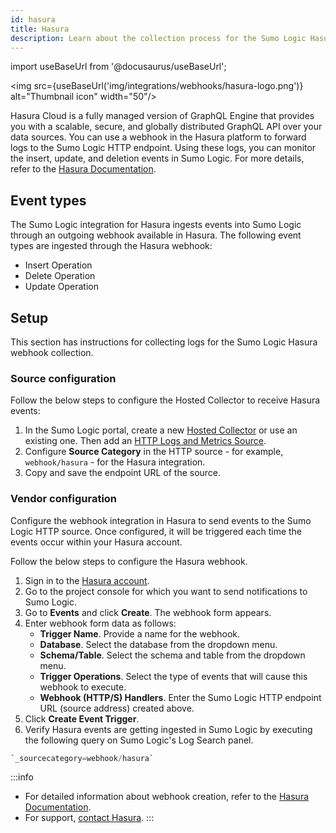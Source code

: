 ```yaml
---
id: hasura
title: Hasura
description: Learn about the collection process for the Sumo Logic Hasura integration.
---
```

import useBaseUrl from '@docusaurus/useBaseUrl';

<img src={useBaseUrl('img/integrations/webhooks/hasura-logo.png')} alt="Thumbnail icon" width="50"/>

Hasura Cloud is a fully managed version of GraphQL Engine that provides you with a scalable, secure, and globally distributed GraphQL API over your data sources. You can use a webhook in the Hasura platform to forward logs to the Sumo Logic HTTP endpoint. Using these logs, you can monitor the insert, update, and deletion events in Sumo Logic. For more details, refer to the [Hasura Documentation](https://hasura.io/docs/latest/hasura-cloud/overview/).

## Event types

The Sumo Logic integration for Hasura ingests events into Sumo Logic through an outgoing webhook available in Hasura. The following event types are ingested through the Hasura webhook:
- Insert Operation
- Delete Operation
- Update Operation

## Setup

This section has instructions for collecting logs for the Sumo Logic Hasura webhook collection.

### Source configuration

Follow the below steps to configure the Hosted Collector to receive Hasura events:

1. In the Sumo Logic portal, create a new [Hosted Collector](/docs/send-data/hosted-collectors/configure-hosted-collector/) or use an existing one. Then add an [HTTP Logs and Metrics Source](/docs/send-data/hosted-collectors/http-source/logs-metrics/#configure-an-httplogs-and-metrics-source).
2. Configure **Source Category** in the HTTP source - for example, `webhook/hasura` - for the Hasura integration.
3. Copy and save the endpoint URL of the source.

### Vendor configuration

Configure the webhook integration in Hasura to send events to the Sumo Logic HTTP source. Once configured, it will be triggered each time the events occur within your Hasura account.

Follow the below steps to configure the Hasura webhook.

1. Sign in to the [Hasura account](https://cloud.hasura.io/signup).
2. Go to the project console for which you want to send notifications to Sumo Logic.
3. Go to **Events** and click **Create**. The webhook form appears.
5. Enter webhook form data as follows:
    - **Trigger Name**. Provide a name for the webhook.
    - **Database**. Select the database from the dropdown menu.
    - **Schema/Table**. Select the schema and table from the dropdown menu.
    - **Trigger Operations**. Select the type of events that will cause this webhook to execute.
    - **Webhook (HTTP/S) Handlers**. Enter the Sumo Logic HTTP endpoint URL (source address) created above.
6. Click **Create Event Trigger**.
7. Verify Hasura events are getting ingested in Sumo Logic by executing the following query on Sumo Logic's Log Search panel.
```sql
`_sourcecategory=webhook/hasura`
```

:::info
- For detailed information about webhook creation, refer to the [Hasura Documentation](https://hasura.io/docs/latest/event-triggers/create-trigger/).
- For support, [contact Hasura](https://cloud.hasura.io/support/create-ticket). 
:::